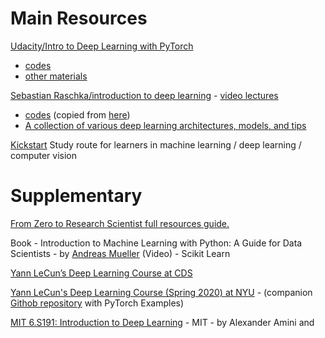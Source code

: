

# Main Resources

[Udacity/Intro to Deep Learning with PyTorch](https://www.udacity.com/course/deep-learning-pytorch--ud188)

- [codes](./udacity-intro-to-pytorch)
- [other materials](./udacity-pytorch)

[Sebastian Raschka/introduction to deep learning](https://sebastianraschka.com/blog/2021/dl-course.html) - [video lectures](https://www.youtube.com/watch?v=1nqCZqDYPp0&list=PLTKMiZHVd_2KJtIXOW0zFhFfBaJJilH51)

- [codes](./rasbt-intro-to-DL) (copied from [here](https://github.com/rasbt/stat453-deep-learning-ss21))
- [A collection of various deep learning architectures, models, and tips](./https://github.com/rasbt/deeplearning-models)

[Kickstart](https://github.com/ashkan-abbasi66/Kickstart) Study route for learners in machine learning / deep learning / computer vision



# Supplementary

[From Zero to Research Scientist full resources guide.](https://github.com/ahmedbahaaeldin/From-0-to-Research-Scientist-resources-guide) 

Book - Introduction to Machine Learning with Python: A Guide for Data Scientists - by [Andreas Mueller](https://www.youtube.com/c/AndreasMueller) (Video) - Scikit Learn 

[Yann LeCun’s Deep Learning Course at CDS](https://cds.nyu.edu/deep-learning/) 

[Yann LeCun's Deep Learning Course (Spring 2020) at NYU](https://atcold.github.io/pytorch-Deep-Learning/) - (companion [Githob repository](https://github.com/Atcold/pytorch-Deep-Learning) with PyTorch Examples)

[MIT 6.S191: Introduction to Deep Learning](https://www.youtube.com/watch?v=5tvmMX8r_OM&list=PLtBw6njQRU-rwp5__7C0oIVt26ZgjG9NI) - MIT - by Alexander Amini and 



